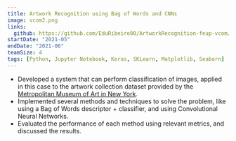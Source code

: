 ```yaml
---
title: Artwork Recognition using Bag of Words and CNNs
image: vcom2.png
links:
  github: https://github.com/EduRibeiro00/ArtworkRecognition-feup-vcom/tree/master/proj2
startDate: "2021-05"
endDate: "2021-06"
teamSize: 4
tags: [Python, Jupyter Notebook, Keras, SKLearn, Matplotlib, Seaborn]
---
```

* Developed a system that can perform classification of images, applied in this case to the artwork collection dataset provided by the [Metropolitan Museum of Art in New York](https://www.kaggle.com/metmuseum/the-metropolitan-museum-of-art-open-access).
* Implemented several methods and techniques to solve the problem, like using a Bag of Words descriptor + classifier, and using Convolutional Neural Networks.
* Evaluated the performance of each method using relevant metrics, and discussed the results.
